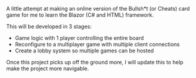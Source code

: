 A little attempt at making an online version of the Bullsh*t (or Cheats) card game for me to learn the Blazor (C# and HTML) framework.

This will be developed in 3 stages:
- Game logic with 1 player controlling the entire board
- Reconfigure to a multiplayer game with multiple client connections
- Create a lobby system so multiple games can be hosted

Once this project picks up off the ground more, I will update this to help make the project more navigable.
